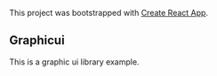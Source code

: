 This project was bootstrapped with [Create React App](https://github.com/facebook/create-react-app).

## Graphicui

This is a graphic ui library example.

